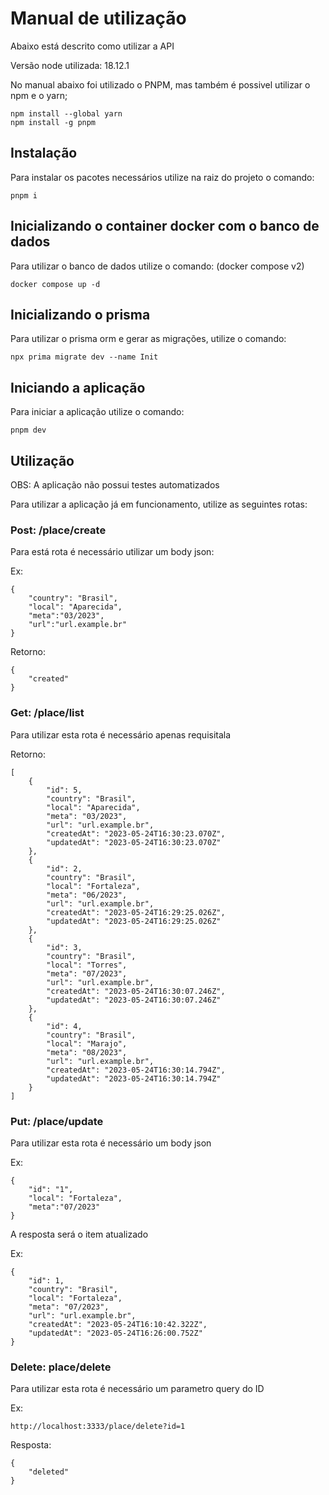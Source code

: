 # Manual de utilização

Abaixo está descrito como utilizar a API

Versão node utilizada: 18.12.1

No manual abaixo foi utilizado o PNPM, mas também é possivel utilizar o npm e o yarn;

```
npm install --global yarn
npm install -g pnpm
```

## Instalação

Para instalar os pacotes necessários utilize na raiz do projeto o comando:

```
pnpm i 
```

## Inicializando o container docker com o banco de dados

Para utilizar o banco de dados utilize o comando: (docker compose v2)

```
docker compose up -d
```

## Inicializando o prisma

Para utilizar o prisma orm e gerar as migrações, utilize o comando: 

```
npx prima migrate dev --name Init
```

## Iniciando a aplicação

Para iniciar a aplicação utilize o comando:

```
pnpm dev
```

## Utilização

OBS: A aplicação não possui testes automatizados

Para utilizar a aplicação já em funcionamento, utilize as seguintes rotas:


### Post: /place/create

Para está rota é necessário utilizar um body json:

Ex: 

```
{
	"country": "Brasil",
	"local": "Aparecida",
	"meta":"03/2023",
	"url":"url.example.br"
}
```

Retorno:

```
{
	"created"
}
```

### Get: /place/list

Para utilizar esta rota é necessário apenas requisitala

Retorno: 

```
[
	{
		"id": 5,
		"country": "Brasil",
		"local": "Aparecida",
		"meta": "03/2023",
		"url": "url.example.br",
		"createdAt": "2023-05-24T16:30:23.070Z",
		"updatedAt": "2023-05-24T16:30:23.070Z"
	},
	{
		"id": 2,
		"country": "Brasil",
		"local": "Fortaleza",
		"meta": "06/2023",
		"url": "url.example.br",
		"createdAt": "2023-05-24T16:29:25.026Z",
		"updatedAt": "2023-05-24T16:29:25.026Z"
	},
	{
		"id": 3,
		"country": "Brasil",
		"local": "Torres",
		"meta": "07/2023",
		"url": "url.example.br",
		"createdAt": "2023-05-24T16:30:07.246Z",
		"updatedAt": "2023-05-24T16:30:07.246Z"
	},
	{
		"id": 4,
		"country": "Brasil",
		"local": "Marajo",
		"meta": "08/2023",
		"url": "url.example.br",
		"createdAt": "2023-05-24T16:30:14.794Z",
		"updatedAt": "2023-05-24T16:30:14.794Z"
	}
]
```

### Put: /place/update

Para utilizar esta rota é necessário um body json

Ex: 

```
{
	"id": "1",
	"local": "Fortaleza",
	"meta":"07/2023"
}
```

A resposta será o item atualizado

Ex:

```
{
	"id": 1,
	"country": "Brasil",
	"local": "Fortaleza",
	"meta": "07/2023",
	"url": "url.example.br",
	"createdAt": "2023-05-24T16:10:42.322Z",
	"updatedAt": "2023-05-24T16:26:00.752Z"
}
```

### Delete: place/delete

Para utilizar esta rota é necessário um parametro query do ID

Ex: 

```
http://localhost:3333/place/delete?id=1
```

Resposta:

```
{
	"deleted"
}
```
